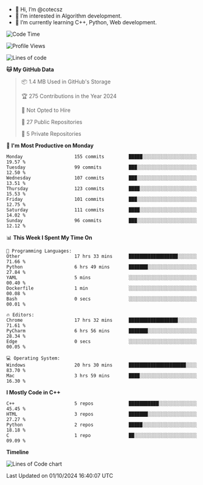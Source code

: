 - 👋 Hi, I’m @cotecsz
- 👀 I’m interested in Algorithm development.
- 🌱 I’m currently learning C++, Python, Web development.

<!---
cotecsz/cotecsz is a ✨ special ✨ repository because its `README.md` (this file) appears on your GitHub profile.
You can click the Preview link to take a look at your changes.
--->

<!--START_SECTION:waka-->
![Code Time](http://img.shields.io/badge/Code%20Time-1%2C784%20hrs%2014%20mins-blue)

![Profile Views](http://img.shields.io/badge/Profile%20Views-0-blue)

![Lines of code](https://img.shields.io/badge/From%20Hello%20World%20I%27ve%20Written-1.2%20million%20lines%20of%20code-blue)

**🐱 My GitHub Data** 

> 📦 1.4 MB Used in GitHub's Storage 
 > 
> 🏆 275 Contributions in the Year 2024
 > 
> 🚫 Not Opted to Hire
 > 
> 📜 27 Public Repositories 
 > 
> 🔑 5 Private Repositories 
 > 
📅 **I'm Most Productive on Monday** 

```text
Monday                   155 commits         █████░░░░░░░░░░░░░░░░░░░░   19.57 % 
Tuesday                  99 commits          ███░░░░░░░░░░░░░░░░░░░░░░   12.50 % 
Wednesday                107 commits         ███░░░░░░░░░░░░░░░░░░░░░░   13.51 % 
Thursday                 123 commits         ████░░░░░░░░░░░░░░░░░░░░░   15.53 % 
Friday                   101 commits         ███░░░░░░░░░░░░░░░░░░░░░░   12.75 % 
Saturday                 111 commits         ████░░░░░░░░░░░░░░░░░░░░░   14.02 % 
Sunday                   96 commits          ███░░░░░░░░░░░░░░░░░░░░░░   12.12 % 
```


📊 **This Week I Spent My Time On** 

```text
💬 Programming Languages: 
Other                    17 hrs 33 mins      ██████████████████░░░░░░░   71.66 % 
Python                   6 hrs 49 mins       ███████░░░░░░░░░░░░░░░░░░   27.84 % 
YAML                     5 mins              ░░░░░░░░░░░░░░░░░░░░░░░░░   00.40 % 
Dockerfile               1 min               ░░░░░░░░░░░░░░░░░░░░░░░░░   00.08 % 
Bash                     0 secs              ░░░░░░░░░░░░░░░░░░░░░░░░░   00.01 % 

🔥 Editors: 
Chrome                   17 hrs 32 mins      ██████████████████░░░░░░░   71.61 % 
PyCharm                  6 hrs 56 mins       ███████░░░░░░░░░░░░░░░░░░   28.34 % 
Edge                     0 secs              ░░░░░░░░░░░░░░░░░░░░░░░░░   00.05 % 

💻 Operating System: 
Windows                  20 hrs 30 mins      █████████████████████░░░░   83.70 % 
Mac                      3 hrs 59 mins       ████░░░░░░░░░░░░░░░░░░░░░   16.30 % 
```

**I Mostly Code in C++** 

```text
C++                      5 repos             ███████████░░░░░░░░░░░░░░   45.45 % 
HTML                     3 repos             ███████░░░░░░░░░░░░░░░░░░   27.27 % 
Python                   2 repos             █████░░░░░░░░░░░░░░░░░░░░   18.18 % 
C                        1 repo              ██░░░░░░░░░░░░░░░░░░░░░░░   09.09 % 
```



**Timeline**

![Lines of Code chart](https://raw.githubusercontent.com/cotecsz/cotecsz/master/assets/bar_graph.png)


 Last Updated on 01/10/2024 16:40:07 UTC
<!--END_SECTION:waka-->
